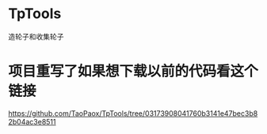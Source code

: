 # TpTools

造轮子和收集轮子

# 项目重写了如果想下载以前的代码看这个链接

https://github.com/TaoPaox/TpTools/tree/03173908041760b3141e47bec3b82b04ac3e8511